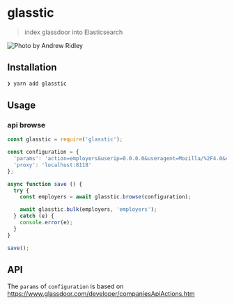 # glasstic

> index glassdoor into Elasticsearch

![Photo by Andrew Ridley](https://source.unsplash.com/ER6_i8FhQIw/800x600)


## Installation

```sh
❯ yarn add glasstic
```

## Usage

### api browse

```js
const glasstic = require('glasstic');

const configuration = {
  'params': 'action=employers&userip=0.0.0.0&useragent=Mozilla/%2F4.0&country=france',
  'proxy': 'localhost:8118'
};

async function save () {
  try {
    const employers = await glasstic.browse(configuration);

    await glasstic.bulk(employers, 'employers');
  } catch (e) {
    console.error(e);
  }
}

save();
```

## API

The `params` of `configuration` is based on https://www.glassdoor.com/developer/companiesApiActions.htm
